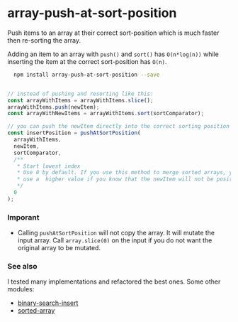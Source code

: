 # array-push-at-sort-position

Push items to an array at their correct sort-position which is much faster then re-sorting the array.

Adding an item to an array with `push()` and `sort()` has `O(n*log(n))`
while inserting the item at the correct sort-position has `O(n)`.

```bash
  npm install array-push-at-sort-position --save
```

```typescript

// instead of pushing and resorting like this:
const arrayWithItems = arrayWithItems.slice();
arrayWithItems.push(newItem);
const arrayWithNewItems = arrayWithItems.sort(sortComparator);

// you can push the newItem directly into the correct sorting position
const insertPosition = pushAtSortPosition(
  arrayWithItems,
  newItem,
  sortComparator,
  /**
   * Start lowest index
   * Use 0 by default. If you use this method to merge sorted arrays, you might
   * use a  higher value if you know that the newItem will not be positioned before that index.
   */
  0
);
```

### Imporant

- Calling `pushAtSortPosition` will not copy the array. It will mutate the input array. Call `array.slice(0)` on the input
if you do not want the original array to be mutated.

### See also

I tested many implementations and refactored the best ones. Some other modules:

- [binary-search-insert](https://www.npmjs.com/package/binary-search-insert)
- [sorted-array](https://github.com/aaditmshah/sorted-array/blob/master/sorted-array.js#L11)
